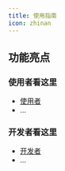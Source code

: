```yaml
---
title: 使用指南
icon: zhinan
---
```


## 功能亮点

### 使用者看这里

- [使用者](./user/)
- ...

### 开发者看这里

- [开发者](./developer/)
- ...

